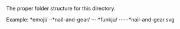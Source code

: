 The proper folder structure for this directory.

Example:
*emoji/
⋅⋅*nail-and-gear/
⋅⋅⋅⋅*funkju/
⋅⋅⋅⋅⋅⋅*nail-and-gear.svg
